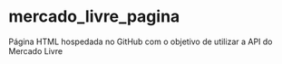 # mercado_livre_pagina
Página HTML  hospedada no GitHub com o objetivo de utilizar a API do Mercado Livre
